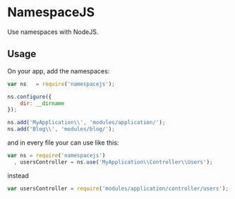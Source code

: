 NamespaceJS
===========
Use namespaces with NodeJS.

## Usage
On your app, add the namespaces:
```js
var ns   = require('namespacejs');

ns.configure({
    dir: __dirname
});

ns.add('MyApplication\\', 'modules/application/');
ns.add('Blog\\', 'modules/blog/');
```
and in every file your can use like this:
```js
var ns = require('namespacejs')
  , usersController = ns.use('MyApplication\\Controller\\Users');
```
instead
```js
var usersController = require('modules/application/controller/users');
```